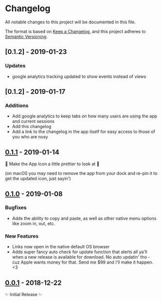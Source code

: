 # Changelog

All notable changes to this project will be documented in this file.

The format is based on [Keep a Changelog](https://keepachangelog.com/en/1.0.0/),
and this project adheres to [Semantic Versioning](https://semver.org/spec/v2.0.0.html).

## [0.1.2] - 2019-01-23

### Updates

- google analytics tracking updated to show events instead of views

## [0.1.2] - 2019-01-17

### Additions

- Add google analytics to keep tabs on how many users are using the app and current sessions
- Add this changelog
- Add a link to the changelog in the app itself for easy access to those of you who are nosy

## [0.1.1] - 2019-01-14

💅 Make the App Icon a little prettier to look at 💅

(on macOS you may need to remove the app from your dock and re-pin it to get the updated icon, just sayin')

## [0.1.0] - 2019-01-08

### Bugfixes

- Adds the ability to copy and paste, as well as other native menu options like zoom in, out, etc.

### New Features

- Links now open in the native default OS browser
- Adds super fancy auto check for update function that alerts all ya'll when a new release is available for download. No auto updatin' tho - cuz Apple wants money for that. Send me \$99 and I'll make it happen. <3

## [0.0.1] - 2018-12-22

✨ Initial Release ✨

[0.1.1]: https://github.com/erwstout/android-messages/compare/v0.1.0...v0.1.2
[0.1.1]: https://github.com/erwstout/android-messages/compare/v0.1.0...v0.1.1
[0.1.0]: https://github.com/erwstout/android-messages/compare/v0.0.1...v0.1.0
[0.0.1]: https://github.com/erwstout/android-messages/releases/tag/v.0.0.1
